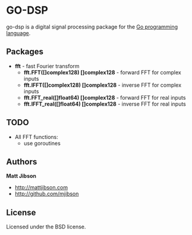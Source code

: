 # GO-DSP

go-dsp is a digital signal processing package for the [Go programming language](http://golang.org).

## Packages

* **fft** - fast Fourier transform
  * **fft.FFT([]complex128) []complex128** - forward FFT for complex inputs
  * **fft.IFFT([]complex128) []complex128** - inverse FFT for complex inputs
  * **fft.FFT_real([]float64) []complex128** - forward FFT for real inputs
  * **fft.IFFT_real([]float64) []complex128** - inverse FFT for real inputs

## TODO

* All FFT functions:
  * use goroutines

## Authors

**Matt Jibson**

* http://mattjibson.com
* http://github.com/mjibson

## License

Licensed under the BSD license.
